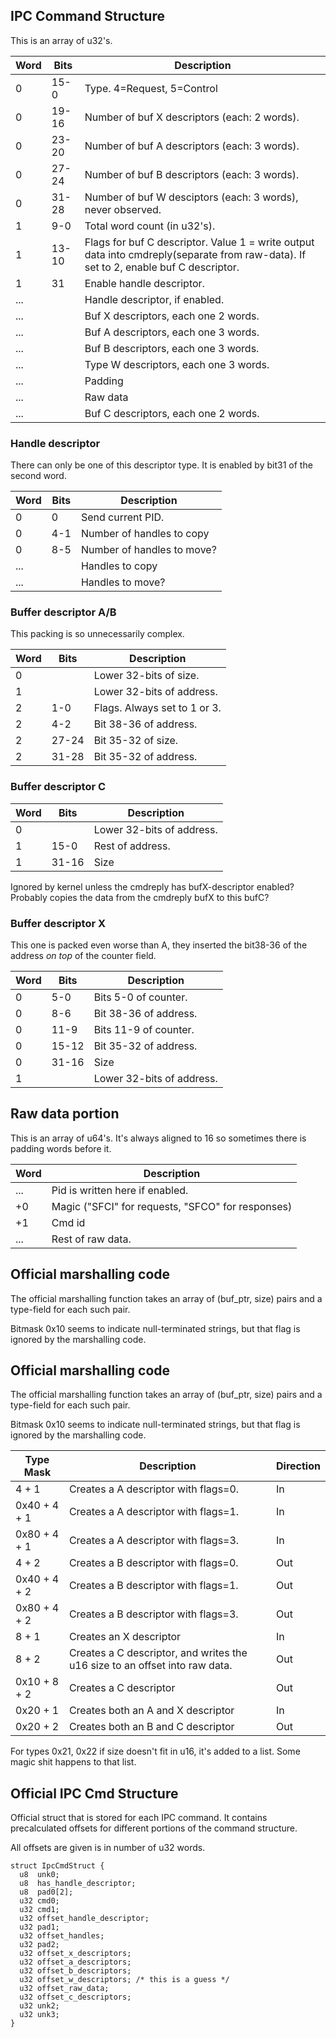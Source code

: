 ## IPC Command Structure

This is an array of
u32's.

| Word | Bits  | Description                                                                                                                          |
| ---- | ----- | ------------------------------------------------------------------------------------------------------------------------------------ |
| 0    | 15-0  | Type. 4=Request, 5=Control                                                                                                           |
| 0    | 19-16 | Number of buf X descriptors (each: 2 words).                                                                                         |
| 0    | 23-20 | Number of buf A descriptors (each: 3 words).                                                                                         |
| 0    | 27-24 | Number of buf B descriptors (each: 3 words).                                                                                         |
| 0    | 31-28 | Number of buf W desciptors (each: 3 words), never observed.                                                                          |
| 1    | 9-0   | Total word count (in u32's).                                                                                                         |
| 1    | 13-10 | Flags for buf C descriptor. Value 1 = write output data into cmdreply(separate from raw-data). If set to 2, enable buf C descriptor. |
| 1    | 31    | Enable handle descriptor.                                                                                                            |
| ...  |       | Handle descriptor, if enabled.                                                                                                       |
| ...  |       | Buf X descriptors, each one 2 words.                                                                                                 |
| ...  |       | Buf A descriptors, each one 3 words.                                                                                                 |
| ...  |       | Buf B descriptors, each one 3 words.                                                                                                 |
| ...  |       | Type W descriptors, each one 3 words.                                                                                                |
| ...  |       | Padding                                                                                                                              |
| ...  |       | Raw data                                                                                                                             |
| ...  |       | Buf C descriptors, each one 2 words.                                                                                                 |

### Handle descriptor

There can only be one of this descriptor type. It is enabled by bit31 of
the second word.

| Word | Bits | Description                |
| ---- | ---- | -------------------------- |
| 0    | 0    | Send current PID.          |
| 0    | 4-1  | Number of handles to copy  |
| 0    | 8-5  | Number of handles to move? |
| ...  |      | Handles to copy            |
| ...  |      | Handles to move?           |

### Buffer descriptor A/B

This packing is so unnecessarily complex.

| Word | Bits  | Description                  |
| ---- | ----- | ---------------------------- |
| 0    |       | Lower 32-bits of size.       |
| 1    |       | Lower 32-bits of address.    |
| 2    | 1-0   | Flags. Always set to 1 or 3. |
| 2    | 4-2   | Bit 38-36 of address.        |
| 2    | 27-24 | Bit 35-32 of size.           |
| 2    | 31-28 | Bit 35-32 of address.        |

### Buffer descriptor C

| Word | Bits  | Description               |
| ---- | ----- | ------------------------- |
| 0    |       | Lower 32-bits of address. |
| 1    | 15-0  | Rest of address.          |
| 1    | 31-16 | Size                      |

Ignored by kernel unless the cmdreply has bufX-descriptor enabled?
Probably copies the data from the cmdreply bufX to this bufC?

### Buffer descriptor X

This one is packed even worse than A, they inserted the bit38-36 of the
address *on top* of the counter field.

| Word | Bits  | Description               |
| ---- | ----- | ------------------------- |
| 0    | 5-0   | Bits 5-0 of counter.      |
| 0    | 8-6   | Bit 38-36 of address.     |
| 0    | 11-9  | Bits 11-9 of counter.     |
| 0    | 15-12 | Bit 35-32 of address.     |
| 0    | 31-16 | Size                      |
| 1    |       | Lower 32-bits of address. |

## Raw data portion

This is an array of u64's. It's always aligned to 16 so sometimes there
is padding words before it.

| Word | Description                                       |
| ---- | ------------------------------------------------- |
| ...  | Pid is written here if enabled.                   |
| \+0  | Magic ("SFCI" for requests, "SFCO" for responses) |
| \+1  | Cmd id                                            |
| ...  | Rest of raw data.                                 |

## Official marshalling code

The official marshalling function takes an array of (buf\_ptr, size)
pairs and a type-field for each such pair.

Bitmask 0x10 seems to indicate null-terminated strings, but that flag is
ignored by the marshalling code.

## Official marshalling code

The official marshalling function takes an array of (buf\_ptr, size)
pairs and a type-field for each such pair.

Bitmask 0x10 seems to indicate null-terminated strings, but that flag is
ignored by the marshalling
code.

| Type Mask    | Description                                                                 | Direction |
| ------------ | --------------------------------------------------------------------------- | --------- |
| 4 + 1        | Creates a A descriptor with flags=0.                                        | In        |
| 0x40 + 4 + 1 | Creates a A descriptor with flags=1.                                        | In        |
| 0x80 + 4 + 1 | Creates a A descriptor with flags=3.                                        | In        |
| 4 + 2        | Creates a B descriptor with flags=0.                                        | Out       |
| 0x40 + 4 + 2 | Creates a B descriptor with flags=1.                                        | Out       |
| 0x80 + 4 + 2 | Creates a B descriptor with flags=3.                                        | Out       |
| 8 + 1        | Creates an X descriptor                                                     | In        |
| 8 + 2        | Creates a C descriptor, and writes the u16 size to an offset into raw data. | Out       |
| 0x10 + 8 + 2 | Creates a C descriptor                                                      | Out       |
| 0x20 + 1     | Creates both an A and X descriptor                                          | In        |
| 0x20 + 2     | Creates both an B and C descriptor                                          | Out       |

For types 0x21, 0x22 if size doesn't fit in u16, it's added to a list.
Some magic shit happens to that list.

## Official IPC Cmd Structure

Official struct that is stored for each IPC command. It contains
precalculated offsets for different portions of the command structure.

All offsets are given is in number of u32 words.

`struct IpcCmdStruct {`  
`  u8  unk0;`  
`  u8  has_handle_descriptor;`  
`  u8  pad0[2];`  
`  u32 cmd0;`  
`  u32 cmd1;`  
`  u32 offset_handle_descriptor;`  
`  u32 pad1;`  
`  u32 offset_handles;          `  
`  u32 pad2;`  
`  u32 offset_x_descriptors;`  
`  u32 offset_a_descriptors;`  
`  u32 offset_b_descriptors;`  
`  u32 offset_w_descriptors; /* this is a guess */`  
`  u32 offset_raw_data;`  
`  u32 offset_c_descriptors;`  
`  u32 unk2;`  
`  u32 unk3;`  
`}`
